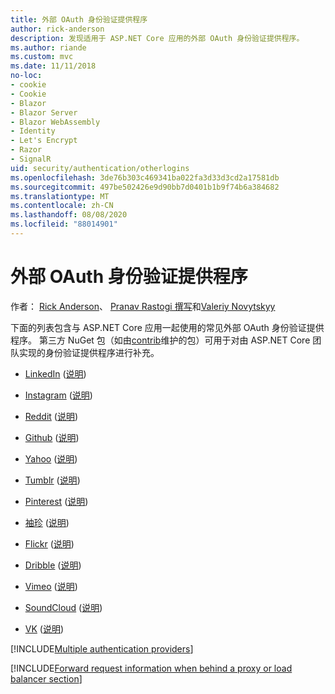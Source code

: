 ```yaml
---
title: 外部 OAuth 身份验证提供程序
author: rick-anderson
description: 发现适用于 ASP.NET Core 应用的外部 OAuth 身份验证提供程序。
ms.author: riande
ms.custom: mvc
ms.date: 11/11/2018
no-loc:
- cookie
- Cookie
- Blazor
- Blazor Server
- Blazor WebAssembly
- Identity
- Let's Encrypt
- Razor
- SignalR
uid: security/authentication/otherlogins
ms.openlocfilehash: 3de76b303c469341ba022fa3d33d3cd2a17581db
ms.sourcegitcommit: 497be502426e9d90bb7d0401b1b9f74b6a384682
ms.translationtype: MT
ms.contentlocale: zh-CN
ms.lasthandoff: 08/08/2020
ms.locfileid: "88014901"
---
```

# <a name="external-oauth-authentication-providers"></a>外部 OAuth 身份验证提供程序

作者： [Rick Anderson](https://twitter.com/RickAndMSFT)、 [Pranav Rastogi 撰写](https://github.com/rustd)和[Valeriy Novytskyy](https://github.com/01binary)

下面的列表包含与 ASP.NET Core 应用一起使用的常见外部 OAuth 身份验证提供程序。 第三方 NuGet 包（如由[contrib](https://www.nuget.org/packages?q=owners%3Aaspnet-contrib+title%3AOAuth)维护的包）可用于对由 ASP.NET Core 团队实现的身份验证提供程序进行补充。

* [LinkedIn](https://www.linkedin.com/developer/apps) ([说明](https://developer.linkedin.com/docs/oauth2)) 

* [Instagram](https://www.instagram.com/developer/register/) ([说明](https://www.instagram.com/developer/authentication/)) 

* [Reddit](https://www.reddit.com/login?dest=https%3A%2F%2Fwww.reddit.com%2Fprefs%2Fapps) ([说明](https://github.com/reddit/reddit/wiki/OAuth2-Quick-Start-Example)) 

* [Github](https://github.com/login?return_to=https%3A%2F%2Fgithub.com%2Fsettings%2Fapplications%2Fnew) ([说明](https://developer.github.com/v3/oauth/)) 

* [Yahoo](https://login.yahoo.com/config/login?src=devnet&.done=http%3A%2F%2Fdeveloper.yahoo.com%2Fapps%2Fcreate%2F) ([说明](https://developer.yahoo.com/bbauth/user.html)) 

* [Tumblr](https://www.tumblr.com/oauth/apps) ([说明](https://www.tumblr.com/docs/api/v2#auth)) 

* [Pinterest](https://www.pinterest.com/login/?next=http%3A%2F%2Fdevsite%2Fapps%2F) ([说明](https://developers.pinterest.com/docs/api/overview/?)) 

* [袖珍](https://getpocket.com/developer/apps/new) ([说明](https://getpocket.com/developer/docs/authentication)) 

* [Flickr](https://www.flickr.com/services/apps/create) ([说明](https://www.flickr.com/services/api/auth.oauth.html)) 

* [Dribble](https://dribbble.com/signup) ([说明](https://developer.dribbble.com/v1/oauth/)) 

* [Vimeo](https://vimeo.com/join) ([说明](https://developer.vimeo.com/api/authentication)) 

* [SoundCloud](https://soundcloud.com/you/apps/new) ([说明](https://developers.soundcloud.com/blog/we-love-oauth-2)) 

* [VK](https://vk.com/apps?act=manage) ([说明](https://vk.com/pages?oid=-17680044&p=Authorizing_Sites)) 

[!INCLUDE[Multiple authentication providers](includes/chain-auth-providers.md)]

[!INCLUDE[Forward request information when behind a proxy or load balancer section](includes/forwarded-headers-middleware.md)]
